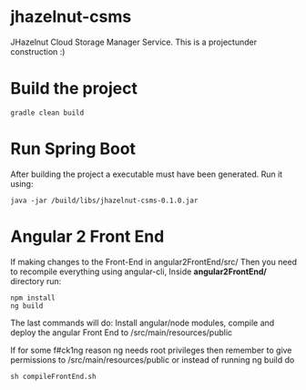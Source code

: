 # jhazelnut-csms
JHazelnut Cloud Storage Manager Service.
This is a projectunder construction :)

# Build the project
    gradle clean build

# Run Spring Boot
After building the project a executable must have been generated.
Run it using:

    java -jar /build/libs/jhazelnut-csms-0.1.0.jar

# Angular 2 Front End
If making changes to the Front-End in angular2FrontEnd/src/
Then you need to recompile everything using angular-cli, Inside **angular2FrontEnd/**
directory run:
    
    npm install
    ng build

The last commands will do: Install angular/node modules, compile and deploy
the angular Front End to /src/main/resources/public


If for some f#ck1ng reason ng needs root privileges then remember to give
permissions to /src/main/resources/public or instead of running ng build do
    
    sh compileFrontEnd.sh